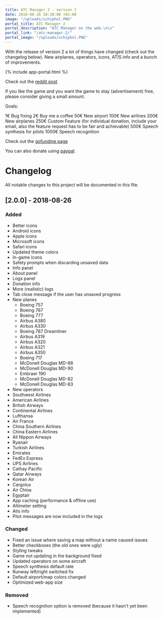 ```yaml
---
title: ATC Manager 2 - version 2
date: 2018-08-26 18:38:00 +02:00
image: "/uploads/schiphol.PNG"
portal_title: ATC Manager 2
portal_description: "ATC Manager on the web.\n\n"
portal_link: "/atc-manager-2/"
portal_image: "/uploads/schiphol.PNG"
---
```


With the release of version 2 a lot of things have changed (check out the changelog below). New airplanes, operators, icons, ATIS info and a bunch of improvements.

{% include app-portal.html %}

Check out the [reddit post](https://www.reddit.com/r/ATC/comments/8r1843/i_created_an_atc_simulator_game_in_the_browser)

If you like the game and you want the game to stay (advertisement) free, please consider giving a small amount.

Goals:

1€ Bug fixing
2€ Buy me a coffee
50€ New airport
100€ New airlines
200€ New airplanes
250€ Custom Feature (for individual donation, include your email, also the feature request has to be fair and achievable)
500€ Speech synthesis for pilots
1000€ Speech recognition

Check out the [gofundme page](https://www.gofundme.com/manage/atc-manager-2)

You can also donate using [paypal](https://bit.ly/2vTu7jp):  

# Changelog
All notable changes to this project will be documented in this file.

## [2.0.0] - 2018-08-26
### Added
- Better icons
- Android icons
- Apple icons
- Microsoft icons
- Safari icons
- Updated theme colors
- In-game icons
- Safety prompts when discarding unsaved data
- Info panel
- About panel
- Logs panel
- Donation info
- More (realistic) logs
- Tab close message if the user has unsaved progress
- New planes
  - Boeing 757
  - Boeing 767
  - Boeing 777
  - Airbus A380
  - Airbus A330
  - Boeing 787 Dreamliner
  - Airbus A319
  - Airbus A320
  - Airbus A321
  - Airbus A350
  - Boeing 717
  - McDonell Douglas MD-88
  - McDonell Douglas MD-90
  - Embraer 190
  - McDonell Douglas MD-82
  - McDonell Douglas MD-83
 - New operators
  - Southwest Airlines
  - American Airlines
  - British Airways
  - Continental Airlines
  - Lufthansa
  - Air France
  - China Southern Airlines
  - China Eastern Airlines
  - All Nippon Airways
  - Ryanair
  - Turkish Airlines
  - Emirates
  - FedEx Express
  - UPS Airlines
  - Cathay Pacific
  - Qatar Airways
  - Korean Air
  - Cargolux
  - Air China
  - Egyptair
- App caching (performance & offline use)
- Altimeter setting
- Atis info
- Pilot messages are now included in the logs

### Changed
- Fixed an issue where saving a map without a name caused issues
- Better checkboxes (the old ones were ugly)
- Styling tweaks
- Game not updating in the background fixed
- Updated operators on some aircraft
- Speech synthesis default rate
- Runway left/right switched fix
- Default airport/map colors changed
- Optimized web-app size

### Removed
- Speech recognition option is removed (because it hasn't yet been implemented)

